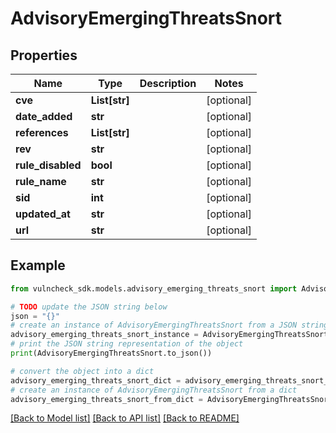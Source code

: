 # AdvisoryEmergingThreatsSnort


## Properties

Name | Type | Description | Notes
------------ | ------------- | ------------- | -------------
**cve** | **List[str]** |  | [optional] 
**date_added** | **str** |  | [optional] 
**references** | **List[str]** |  | [optional] 
**rev** | **str** |  | [optional] 
**rule_disabled** | **bool** |  | [optional] 
**rule_name** | **str** |  | [optional] 
**sid** | **int** |  | [optional] 
**updated_at** | **str** |  | [optional] 
**url** | **str** |  | [optional] 

## Example

```python
from vulncheck_sdk.models.advisory_emerging_threats_snort import AdvisoryEmergingThreatsSnort

# TODO update the JSON string below
json = "{}"
# create an instance of AdvisoryEmergingThreatsSnort from a JSON string
advisory_emerging_threats_snort_instance = AdvisoryEmergingThreatsSnort.from_json(json)
# print the JSON string representation of the object
print(AdvisoryEmergingThreatsSnort.to_json())

# convert the object into a dict
advisory_emerging_threats_snort_dict = advisory_emerging_threats_snort_instance.to_dict()
# create an instance of AdvisoryEmergingThreatsSnort from a dict
advisory_emerging_threats_snort_from_dict = AdvisoryEmergingThreatsSnort.from_dict(advisory_emerging_threats_snort_dict)
```
[[Back to Model list]](../README.md#documentation-for-models) [[Back to API list]](../README.md#documentation-for-api-endpoints) [[Back to README]](../README.md)


